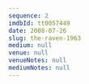 ```yaml
---
sequence: 2
imdbId: tt0057449
date: 2008-07-26
slug: the-raven-1963
medium: null
venue: null
venueNotes: null
mediumNotes: null
---
```


